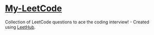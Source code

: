 # [My-LeetCode](https://github.com/jainans/my-LeetCode)
Collection of LeetCode questions to ace the coding interview! - Created using [LeetHub](https://github.com/QasimWani/LeetHub).
